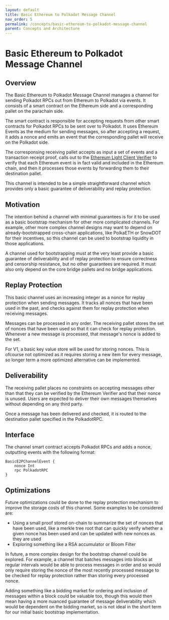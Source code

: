 ```yaml
---
layout: default
title: Basic Ethereum to Polkadot Message Channel
nav_order: 5
permalink: /concepts/basic-ethereum-to-polkadot-message-channel
parent: Concepts and Architecture
---
```

# Basic Ethereum to Polkadot Message Channel

## Overview

The Basic Ethereum to Polkadot Message Channel manages a channel for sending Polkadot RPCs out from Ethereum to Polkadot via events. It consists of a smart contract on the Ethereum side and a corresponding pallet on the parachain side.

The smart contract is responsible for accepting requests from other smart contracts for Polkadot RPCs to be sent over to Polkadot. It uses Ethereum Events as the medium for sending messages, so after accepting a request, it adds a nonce and emits an event that the corresponding pallet will receive on the Polkadot side.

The corresponsing receiving pallet accepts as input a set of events and a transaction receipt proof, calls out to the [Ethereum Light Client Verifier](./ethereum-verifier) to verify that each Ethereum event is in fact valid and included in the Ethereum chain, and then it processes those events by forwarding them to their destination pallet.

This channel is intended to be a simple straightforward channel which provides only a basic guarantee of deliverability and replay protection.

## Motivation

The intention behind a channel with minimal guarantees is for it to be used as a basic bootstrap mechanism for other more complicated channels. For example, other more complex channel designs may want to depend on already-bootstrapped cross-chain applications, like PolkaETH or SnowDOT for their incentives, so this channel can be used to bootstrap liquidity in those applications.

A channel used for bootstrapping must at the very least provide a basic guarantee of deliverability and of replay protection to ensure correctness and censorship resistance, but no other guarantees are required. It must also only depend on the core bridge pallets and no bridge applications.

## Replay Protection

This basic channel uses an increasing integer as a nonce for replay protection when sending messages. It tracks all nonces that have been used in the past, and checks against them for replay protection when receiving messages.

Messages can be processed in any order. The receiving pallet stores the set of nonces that have been used so that it can check for replay protection. Whenever a new message is processed, that message's nonce is added to the set.

For V1, a basic key value store will be used for storing nonces. This is ofcourse not optimized as it requires storing a new item for every message, so longer term a more optimized alternative can be implemented.

## Deliverability

The receiving pallet places no constraints on accepting messages other than that they can be verified by the Ethereum Verifier and that their nonce is unused. Users are expected to deliver their own messages themselves without depending on any third party.

Once a message has been delivered and checked, it is routed to the destination pallet specified in the PolkadotRPC.

## Interface

The channel smart contract accepts Polkadot RPCs and adds a nonce, outputting events with the following format:

```
BasicE2PChannelEvent {
    nonce Int
    rpc PolkadotRPC
}
```

## Optimizations

Future optimizations could be done to the replay protection mechanism to improve the storage costs of this channel. Some examples to be considered are:

- Using a small proof stored on-chain to summarize the set of nonces that have been used, like a merkle tree root that can quickly verify whether a given nonce has been used and can be updated with new nonces as they are used
- Exploring something like a RSA accumulator or Bloom Filter

 In future, a more complex design for the bootstrap channel could be explored. For example, a channel that batches messages into blocks at regular intervals would be able to process messages in order and so would only require storing the nonce of the most recently processed message to be checked for replay protection rather than storing every processed nonce.

 Adding something like a bidding market for ordering and inclusion of messages within a block could be valuable too, though this would then mean having a more nuanced guarantee of message deliverability which would be dependent on the bidding market, so is not ideal in the short term for our initial basic bootstrap implementation.
